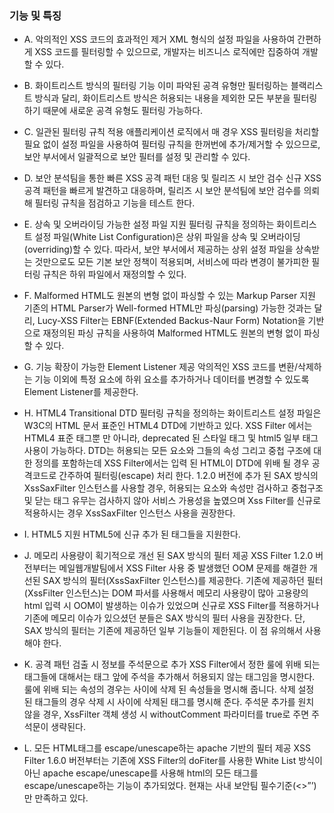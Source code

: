 ### 기능 및 특징 

* A. 악의적인 XSS 코드의 효과적인 제거
	 XML 형식의 설정 파일을 사용하여 간편하게 XSS 코드를 필터링할 수 있으므로, 개발자는 비즈니스 로직에만 집중하여 개발할 수 있다.
     
* B. 화이트리스트 방식의 필터링 기능
	 이미 파악된 공격 유형만 필터링하는 블랙리스트 방식과 달리, 화이트리스트 방식은 허용되는 내용을 제외한 모든 부분을 필터링하기 때문에 새로운 공격 유형도 필터링 가능하다.
           
* C. 일관된 필터링 규칙 적용
	 애플리케이션 로직에서 매 경우 XSS 필터링을 처리할 필요 없이 설정 파일을 사용하여 필터링 규칙을 한꺼번에 추가/제거할 수 있으므로, 보안 부서에서 일괄적으로 보안 필터를 설정 및 관리할 수 있다.
          
* D. 보안 분석팀을 통한 빠른 XSS 공격 패턴 대응 및 릴리즈 시 보안 검수
	 신규 XSS 공격 패턴을 빠르게 발견하고 대응하며, 릴리즈 시 보안 분석팀에 보안 검수를 의뢰해 필터링 규칙을 점검하고 기능을 테스트 한다.

* E. 상속 및 오버라이딩 가능한 설정 파일 지원
	 필터링 규칙을 정의하는 화이트리스트 설정 파일(White List Configuration)은 상위 파일을 상속 및 오버라이딩(overriding)할 수 있다. 
	 따라서, 보안 부서에서 제공하는 상위 설정 파일을 상속받는 것만으로도 모든 기본 보안 정책이 적용되며, 서비스에 따라 변경이 불가피한 필터링 규칙은 하위 파일에서 재정의할 수 있다.

* F. Malformed HTML도 원본의 변형 없이 파싱할 수 있는 Markup Parser 지원
	 기존의 HTML Parser가 Well-formed HTML만 파싱(parsing) 가능한 것과는 달리, Lucy-XSS Filter는 EBNF(Extended Backus-Naur Form) Notation을 
	 기반으로 재정의된 파싱 규칙을 사용하여 Malformed HTML도 원본의 변형 없이 파싱할 수 있다.

* G. 기능 확장이 가능한 Element Listener 제공
	 악의적인 XSS 코드를 변환/삭제하는 기능 이외에 특정 요소에 하위 요소를 추가하거나 데이터를 변경할 수 있도록 Element Listener를 제공한다.

* H. HTML4 Transitional DTD 
	 필터링 규칙을 정의하는 화이트리스트 설정 파일은 W3C의 HTML 문서 표준인 HTML4 DTD에 기반하고 있다. XSS Filter 에서는 HTML4 표준 태그뿐 만 아니라, 
	 deprecated 된 스타일 태그 및 html5 일부 태그 사용이 가능하다. DTD는 허용되는 모든 요소와 그들의 속성 그리고 중첩 구조에 대한 정의를 포함하는데
	 XSS Filter에서는 입력 된 HTML이 DTD에 위배 될 경우 공격코드로 간주하여 필터링(escape) 처리 한다. 
	 1.2.0 버전에 추가 된 SAX 방식의 XssSaxFilter 인스턴스를 사용할 경우, 허용되는 요소와 속성만 검사하고 중첩구조 및 닫는 태그 유무는 검사하지 않아 서비스 가용성을 높였으며 
	 Xss Filter를 신규로 적용하시는 경우 XssSaxFilter 인스턴스 사용을 권장한다.

* I. HTML5 지원
	 HTML5에 신규 추가 된 태그들을 지원한다.

* J. 메모리 사용량이 획기적으로 개선 된 SAX 방식의 필터 제공
	 XSS Filter 1.2.0 버전부터는 메일웹개발팀에서 XSS Filter 사용 중 발생했던 OOM 문제를 해결한 개선된 SAX 방식의 필터(XssSaxFilter 인스턴스)를 제공한다. 
	 기존에 제공하던 필터(XssFilter 인스턴스)는 DOM 파서를 사용해서 메모리 사용량이 많아 고용량의 html 입력 시 OOM이 발생하는 이슈가 있었으며 신규로 XSS Filter를 적용하거나 
	 기존에 메모리 이슈가 있으셨던 분들은 SAX 방식의 필터 사용을 권장한다. 단, SAX 방식의 필터는 기존에 제공하던 일부 기능들이 제한된다. 이 점 유의해서 사용해야 한다. 

* K. 공격 패턴 검출 시 정보를 주석문으로 추가
	 XSS Filter에서 정한 룰에 위배 되는 태그들에 대해서는 태그 앞에 <!-- Not Allowed Tag Filtered --> 주석을 추가해서 허용되지 않는 태그임을 명시한다. 
	 룰에 위배 되는 속성의 경우는 <!-- Not Allowed Attribute Filtered ( 와 ) --> 사이에 삭제 된 속성들을 명시해 줍니다. 
	 삭제 설정 된 태그들의 경우 삭제 시 <!-- Removed Tag Filtered ( 와 ) --> 사이에 삭제된 태그를 명시해 준다. 주석문 추가를 원치 않을 경우, 
	 XssFilter 객체 생성 시 withoutComment 파라미터를 true로 주면 주석문이 생략된다.

* L. 모든 HTML태그를 escape/unescape하는 apache 기반의 필터 제공
	 XSS Filter 1.6.0 버전부터는 기존에 XSS Filter의 doFiter를 사용한 White List 방식이 아닌 apache escape/unescape를 사용해 html의 
	 모든 태그를 escape/unescape하는 기능이 추가되었다. 현재는 사내 보안팀 필수기준(<>”’)만 만족하고 있다.  
